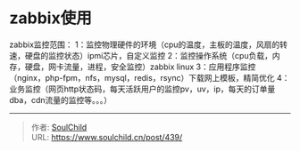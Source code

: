 # zabbix使用

<!--more-->
zabbix监控范围：
1：监控物理硬件的环境（cpu的温度，主板的温度，风扇的转速，硬盘的监控状态）ipmi芯片，自定义监控
2：监控操作系统（cpu负载，内存，硬盘，网卡流量，进程，安全监控）zabbix linux
3：应用程序监控（nginx，php-fpm，nfs，mysql，redis，rsync）下载网上模板，精简优化
4：业务监控（网页http状态码，每天活跃用户的监控pv，uv，ip，每天的订单量dba，cdn流量的监控等。。。）


---

> 作者: [SoulChild](https://www.soulchild.cn)  
> URL: https://www.soulchild.cn/post/439/  

